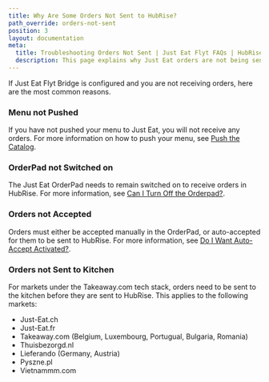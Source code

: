 ```yaml
---
title: Why Are Some Orders Not Sent to HubRise?
path_override: orders-not-sent
position: 3
layout: documentation
meta:
  title: Troubleshooting Orders Not Sent | Just Eat Flyt FAQs | HubRise
  description: This page explains why Just Eat orders are not being sent to HubRise and how to fix the issue.
---
```


If Just Eat Flyt Bridge is configured and you are not receiving orders, here are the most common reasons.

### Menu not Pushed

If you have not pushed your menu to Just Eat, you will not receive any orders. For more information on how to push your menu, see [Push the Catalog](/apps/just-eat-flyt/push-catalog).

### OrderPad not Switched on

The Just Eat OrderPad needs to remain switched on to receive orders in HubRise. For more information, see [Can I Turn Off the Orderpad?](/apps/just-eat-flyt/faqs/auto-accept/).

### Orders not Accepted

Orders must either be accepted manually in the OrderPad, or auto-accepted for them to be sent to HubRise. For more information, see [Do I Want Auto-Accept Activated?](/apps/just-eat-flyt/faqs/auto-accept/).

### Orders not Sent to Kitchen

For markets under the Takeaway.com tech stack, orders need to be sent to the kitchen before they are sent to HubRise. This applies to the following markets:

- Just-Eat.ch
- Just-Eat.fr
- Takeaway.com (Belgium, Luxembourg, Portugual, Bulgaria, Romania)
- Thuisbezorgd.nl
- Lieferando (Germany, Austria)
- Pyszne.pl
- Vietnammm.com
